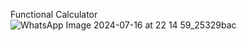 Functional Calculator
![WhatsApp Image 2024-07-16 at 22 14 59_25329bac](https://github.com/user-attachments/assets/c9a3b9d5-bb7c-4a4c-9a69-8f9c8e2d2426)
